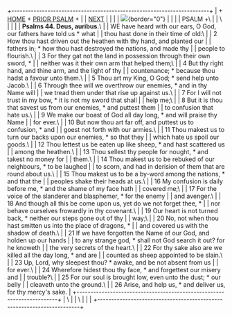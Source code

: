 +-----------------------------------------------------------------------+
| \+ [HOME](../index.html) + [PRIOR PSALM](Ps43.html) +                 |
| [NEXT](Ps45.html)                                                     |
|                                                                       |
| ![](http://stats.superstats.com/b/ss/DAVIDMCMANNES/1){border="0"}     |
|                                                                       |
| PSALM +\                                                              |
| \                                                                     |
|                                                                       |
| **Psalms 44. Deus, auribus.**\                                        |
| WE have heard with our ears, O God, our fathers have told us \* what  |
| thou hast done in their time of old:\                                 |
| 2 How thou hast driven out the heathen with thy hand, and planted our |
| fathers in; \* how thou hast destroyed the nations, and made thy      |
| people to flourish.\                                                  |
| 3 For they gat not the land in possession through their own sword, \* |
| neither was it their own arm that helped them;\                       |
| 4 But thy right hand, and thine arm, and the light of thy             |
| countenance; \* because thou hadst a favour unto them.\               |
| 5 Thou art my King, O God; \* send help unto Jacob.\                  |
| 6 Through thee will we overthrow our enemies, \* and in thy Name will |
| we tread them under that rise up against us.\                         |
| 7 For I will not trust in my bow, \* it is not my sword that shall    |
| help me;\                                                             |
| 8 But it is thou that savest us from our enemies, \* and puttest them |
| to confusion that hate us.\                                           |
| 9 We make our boast of God all day long, \* and will praise thy Name  |
| for ever.\                                                            |
| 10 But now thou art far off, and puttest us to confusion, \* and      |
| goest not forth with our armies.\                                     |
| 11 Thou makest us to turn our backs upon our enemies, \* so that they |
| which hate us spoil our goods.\                                       |
| 12 Thou lettest us be eaten up like sheep, \* and hast scattered us   |
| among the heathen.\                                                   |
| 13 Thou sellest thy people for nought, \* and takest no money for     |
| them.\                                                                |
| 14 Thou makest us to be rebuked of our neighbours, \* to be laughed   |
| to scorn, and had in derision of them that are round about us.\       |
| 15 Thou makest us to be a by-word among the nations, \* and that the  |
| peoples shake their heads at us.\                                     |
| 16 My confusion is daily before me, \* and the shame of my face hath  |
| covered me;\                                                          |
| 17 For the voice of the slanderer and blasphemer, \* for the enemy    |
| and avenger.\                                                         |
| 18 And though all this be come upon us, yet do we not forget thee, \* |
| nor behave ourselves frowardly in thy covenant.\                      |
| 19 Our heart is not turned back, \* neither our steps gone out of thy |
| way;\                                                                 |
| 20 No, not when thou hast smitten us into the place of dragons, \*    |
| and covered us with the shadow of death.\                             |
| 21 If we have forgotten the Name of our God, and holden up our hands  |
| to any strange god, \* shall not God search it out? for he knoweth    |
| the very secrets of the heart.\                                       |
| 22 For thy sake also are we killed all the day long, \* and are       |
| counted as sheep appointed to be slain.\                              |
| 23 Up, Lord, why sleepest thou? \* awake, and be not absent from us   |
| for ever.\                                                            |
| 24 Wherefore hidest thou thy face, \* and forgettest our misery and   |
| trouble?\                                                             |
| 25 For our soul is brought low, even unto the dust; \* our belly      |
| cleaveth unto the ground.\                                            |
| 26 Arise, and help us, \* and deliver us, for thy mercy\'s sake.      |
+-----------------------------------------------------------------------+
| \                                                                     |
| \                                                                     |
| [](http://www.episcopalnet.org/DBS/DOR.html)                          |
+-----------------------------------------------------------------------+
